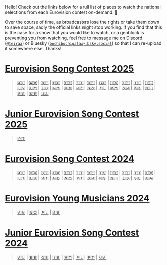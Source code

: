 Hello! Check out the links below for a full list of places to watch the national selections from each Eurovision contest on-demand. 💙

Over the course of time, as broadcasters lose the rights or take them down to save space, sadly the official links might stop working. If you find that this is the case for a show that you would like to watch, or a geoblock is preventing you from watching, feel free to message me on Discord ([`@teiraa`](https://discordapp.com/users/397098874398965761)) or Bluesky ([`bochibochigalaxy.bsky.social`](https://bsky.app/profile/bochibochigalaxy.bsky.social)) so that I can re-upload it somewhere else. Thanks!

# [Eurovision Song Contest 2025](https://github.com/teiraaa/eurovision_vod/blob/main/contests/esc2025.md)

> [🇦🇱](https://github.com/teiraaa/eurovision_vod/blob/main/contests/esc2025.md#-festivali-i-k%C3%ABng%C3%ABs) | [🇦🇲](https://github.com/teiraaa/eurovision_vod/blob/main/contests/esc2025.md#-depi-evratesil-%D5%A4%D5%A5%D5%BA%D5%AB-%D5%A5%D5%BE%D6%80%D5%A1%D5%BF%D5%A5%D5%BD%D5%AB%D5%AC) | [🇧🇪](https://github.com/teiraaa/eurovision_vod/blob/main/contests/esc2025.md#-eurosong) | [🇭🇷](https://github.com/teiraaa/eurovision_vod/blob/main/contests/esc2025.md#-dora) | [🇪🇪](https://github.com/teiraaa/eurovision_vod/blob/main/contests/esc2025.md#-eesti-laul) | [🇫🇮](https://github.com/teiraaa/eurovision_vod/blob/main/contests/esc2025.md#-umk25) | [🇩🇪](https://github.com/teiraaa/eurovision_vod/blob/main/contests/esc2025.md#-chefsache-esc-2025--wer-singt-f%C3%BCr-deutschland) | [🇬🇷](https://github.com/teiraaa/eurovision_vod/blob/main/contests/esc2025.md#-ethnikós-telikós-εθνικός-τελικός) | [🇮🇸](https://github.com/teiraaa/eurovision_vod/blob/main/contests/esc2025.md#-söngvakeppnin) | [🇮🇪](https://github.com/teiraaa/eurovision_vod/blob/main/contests/esc2025.md#-eurosong-1) | [🇮🇱](https://github.com/teiraaa/eurovision_vod/blob/main/contests/esc2025.md#-hakokhav-haba-%D7%94%D7%9B%D7%95%D7%9B%D7%91-%D7%94%D7%91%D7%90) | [🇮🇹](https://github.com/teiraaa/eurovision_vod/blob/main/contests/esc2025.md#-festival-di-sanremo) | [🇱🇻](https://github.com/teiraaa/eurovision_vod/blob/main/contests/esc2025.md#-supernova) | [🇱🇹](https://github.com/teiraaa/eurovision_vod/blob/main/contests/esc2025.md#-eurovizijalt) | [🇱🇺](https://github.com/teiraaa/eurovision_vod/blob/main/contests/esc2025.md#-luxembourg-song-contest) | [🇲🇹](https://github.com/teiraaa/eurovision_vod/blob/main/contests/esc2025.md#-malta-eurovision-song-contest) | [🇲🇩](https://github.com/teiraaa/eurovision_vod/blob/main/contests/esc2025.md#-etapa-naṭională) | [🇲🇪](https://github.com/teiraaa/eurovision_vod/blob/main/contests/esc2025.md#-montesong) | [🇳🇴](https://github.com/teiraaa/eurovision_vod/blob/main/contests/esc2025.md#-melodi-grand-prix) | [🇵🇱](https://github.com/teiraaa/eurovision_vod/blob/main/contests/esc2025.md#-polskie-kwalifikacje) | [🇵🇹](https://github.com/teiraaa/eurovision_vod/blob/main/contests/esc2025.md#-festival-da-can%C3%A7%C3%A3o) | [🇸🇲](https://github.com/teiraaa/eurovision_vod/blob/main/contests/esc2025.md#-una-voce-per-san-marino--san-marino-song-contest) | [🇷🇸](https://github.com/teiraaa/eurovision_vod/blob/main/contests/esc2025.md#-pesma-za-evroviziju) | [🇸🇮](https://github.com/teiraaa/eurovision_vod/blob/main/contests/esc2025.md#-ema) | [🇪🇸](https://github.com/teiraaa/eurovision_vod/blob/main/contests/esc2025.md#-benidorm-fest) | [🇸🇪](https://github.com/teiraaa/eurovision_vod/blob/main/contests/esc2025.md#-melodifestivalen) | [🇺🇦](https://github.com/teiraaa/eurovision_vod/blob/main/contests/esc2025.md#-vidbir-нацвідбір-на-євробачення)

# [Junior Eurovision Song Contest 2025](https://github.com/teiraaa/eurovision_vod/blob/main/contests/jesc2025.md)

> [🇵🇹](https://github.com/teiraaa/eurovision_vod/blob/main/contests/jesc2025.md#-the-voice-kids)

# [Eurovision Song Contest 2024](https://github.com/teiraaa/eurovision_vod/blob/main/contests/esc2024.md)

> [🇦🇱](https://github.com/teiraaa/eurovision_vod/blob/main/contests/esc2024.md#-festivali-i-k%C3%ABng%C3%ABs) | [🇭🇷](https://github.com/teiraaa/eurovision_vod/blob/main/contests/esc2024.md#-dora) | [🇨🇿](https://github.com/teiraaa/eurovision_vod/blob/main/contests/esc2024.md#-eurovision-song-cz) | [🇩🇰](https://github.com/teiraaa/eurovision_vod/blob/main/contests/esc2024.md#-dansk-melodi-grand-prix) | [🇪🇪](https://github.com/teiraaa/eurovision_vod/blob/main/contests/esc2024.md#-eesti-laul) | [🇫🇮](https://github.com/teiraaa/eurovision_vod/blob/main/contests/esc2024.md#-umk24) | [🇩🇪](https://github.com/teiraaa/eurovision_vod/blob/main/contests/esc2024.md#-das-deutsche-finale) | [🇮🇸](https://github.com/teiraaa/eurovision_vod/blob/main/contests/esc2024.md#-s%C3%B6ngvakeppnin) | [🇮🇪](https://github.com/teiraaa/eurovision_vod/blob/main/contests/esc2024.md#-eurosong) | [🇮🇱](https://github.com/teiraaa/eurovision_vod/blob/main/contests/esc2024.md#-hakokhav-haba-%D7%94%D7%9B%D7%95%D7%9B%D7%91-%D7%94%D7%91%D7%90) | [🇮🇹](https://github.com/teiraaa/eurovision_vod/blob/main/contests/esc2024.md#-festival-di-sanremo) | [🇱🇻](https://github.com/teiraaa/eurovision_vod/blob/main/contests/esc2024.md#-supernova) | [🇱🇹](https://github.com/teiraaa/eurovision_vod/blob/main/contests/esc2024.md#-eurovizijalt) | [🇱🇺](https://github.com/teiraaa/eurovision_vod/blob/main/contests/esc2024.md#-luxembourg-song-contest) | [🇲🇹](https://github.com/teiraaa/eurovision_vod/blob/main/contests/esc2024.md#-malta-eurovision-song-contest) | [🇲🇩](https://github.com/teiraaa/eurovision_vod/blob/main/contests/esc2024.md#-etapa-na%C8%9Bional%C4%83) | [🇳🇴](https://github.com/teiraaa/eurovision_vod/blob/main/contests/esc2024.md#-melodi-grand-prix) | [🇵🇹](https://github.com/teiraaa/eurovision_vod/blob/main/contests/esc2024.md#-festival-da-can%C3%A7%C3%A3o) | [🇸🇲](https://github.com/teiraaa/eurovision_vod/blob/main/contests/esc2024.md#-una-voce-per-san-marino) | [🇷🇸](https://github.com/teiraaa/eurovision_vod/blob/main/contests/esc2024.md#-pesma-za-evroviziju) | [🇸🇮](https://github.com/teiraaa/eurovision_vod/blob/main/contests/esc2024.md#-misija-malm%C3%B6) | [🇪🇸](https://github.com/teiraaa/eurovision_vod/blob/main/contests/esc2024.md#-benidorm-fest) | [🇸🇪](https://github.com/teiraaa/eurovision_vod/blob/main/contests/esc2024.md#-melodifestivalen) | [🇺🇦](https://github.com/teiraaa/eurovision_vod/blob/main/contests/esc2024.md#-vidbir)

# [Eurovision Young Musicians 2024](https://github.com/teiraaa/eurovision_vod/blob/main/contests/eym2024.md)

> [🇦🇲](https://github.com/teiraaa/eurovision_vod/blob/main/contests/eym2024.md#-%D5%A4%D5%A5%D5%BA%D5%AB-%D5%A4%D5%A1%D5%BD%D5%A1%D5%AF%D5%A1%D5%B6-%D5%A5%D5%BE%D6%80%D5%A1%D5%BF%D5%A5%D5%BD%D5%AB%D5%AC-depi-yasakan-evratesil) | [🇳🇴](https://github.com/teiraaa/eurovision_vod/blob/main/contests/eym2024.md#-virtuos) | [🇵🇱](https://github.com/teiraaa/eurovision_vod/blob/main/contests/eym2024.md#-młody-muzyk-roku) | [🇸🇪](https://github.com/teiraaa/eurovision_vod/blob/main/contests/eym2024.md#-polstjärnepriset)

# [Junior Eurovision Song Contest 2024](https://github.com/teiraaa/eurovision_vod/blob/main/contests/jesc2024.md)

> [🇦🇱](https://github.com/teiraaa/eurovision_vod/blob/main/contests/jesc2024.md#-junior-fest) | [🇪🇪](https://github.com/teiraaa/eurovision_vod/blob/main/contests/jesc2024.md#-t%C3%A4htede-lava) | [🇬🇪](https://github.com/teiraaa/eurovision_vod/blob/main/contests/jesc2024.md#-ranina-%E1%83%A0%E1%83%90%E1%83%9C%E1%83%98%E1%83%9C%E1%83%90) | [🇮🇪](https://github.com/teiraaa/eurovision_vod/blob/main/contests/jesc2024.md#-junior-eurovision-%C3%A9ire) | [🇲🇹](https://github.com/teiraaa/eurovision_vod/blob/main/contests/jesc2024.md#-malta-junior-eurovision-song-contest) | [🇵🇱](https://github.com/teiraaa/eurovision_vod/blob/main/contests/jesc2024.md#-szansa-na-sukces--eurowizja-junior) | [🇵🇹](https://github.com/teiraaa/eurovision_vod/blob/main/contests/jesc2024.md#-the-voice-kids) | [🇺🇦](https://github.com/teiraaa/eurovision_vod/blob/main/contests/jesc2024.md#-%D0%BD%D0%B0%D1%86%D1%96%D0%BE%D0%BD%D0%B0%D0%BB%D1%8C%D0%BD%D0%B8%D0%B9-%D0%B2%D1%96%D0%B4%D0%B1%D1%96%D1%80-%D0%BD%D0%B0-%D0%B4%D0%B8%D1%82%D1%8F%D1%87%D0%B5-%D1%94%D0%B2%D1%80%D0%BE%D0%B1%D0%B0%D1%87%D0%B5%D0%BD%D0%BD%D1%8F-2024)
